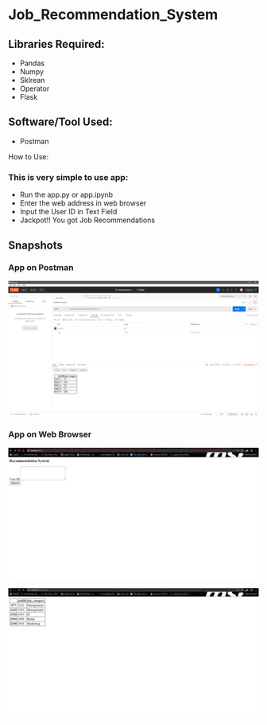 # Job_Recommendation_System
## Libraries Required:
- Pandas
- Numpy
- Sklrean
- Operator
- Flask

## Software/Tool Used:
- Postman

How to Use:
### This is very simple to use app:
- Run the app.py or app.ipynb
- Enter the web address in web browser
- Input the User ID in Text Field
- Jackpot!! You got Job Recommendations

## Snapshots

### App on Postman
![alt text](https://github.com/ismailsiddiqui011/Job_Recommendation_System/blob/main/postman.JPG?raw=true)

### App on Web Browser

![alt text](https://github.com/ismailsiddiqui011/Job_Recommendation_System/blob/main/web_log.JPG?raw=true)

![alt text](https://github.com/ismailsiddiqui011/Job_Recommendation_System/blob/main/web_res.JPG?raw=true)
